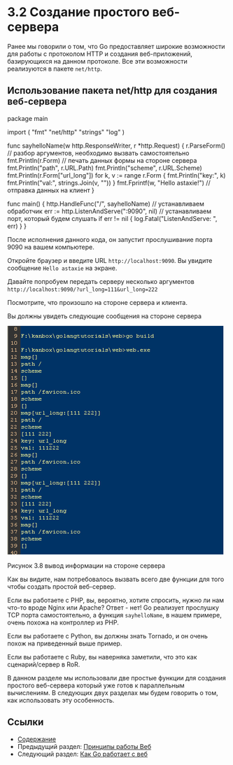 ﻿# 3.2 Создание простого веб-сервера

Ранее мы говорили о том, что Go предоставляет широкие возможности для работы с протоколом HTTP и создания веб-приложений, базирующихся на данном протоколе. Все эти возможности реализуются в пакете `net/http`.

## Использование пакета net/http для создания веб-сервера

package main

import (
"fmt"
"net/http"
"strings"
"log"
)

func sayhelloName(w http.ResponseWriter, r *http.Request) {
r.ParseForm()  // разбор аргументов, необходимо вызвать самостоятельно
fmt.Println(r.Form)  // печать данных формы на стороне сервера
fmt.Println("path", r.URL.Path)
fmt.Println("scheme", r.URL.Scheme)
fmt.Println(r.Form["url_long"])
for k, v := range r.Form {
fmt.Println("key:", k)
fmt.Println("val:", strings.Join(v, ""))
}
fmt.Fprintf(w, "Hello astaxie!") // отправка данных на клиент
}

func main() {
http.HandleFunc("/", sayhelloName) // устанавливаем обработчик
err := http.ListenAndServe(":9090", nil) // устанавливаем порт, который будем слушать
if err != nil {
log.Fatal("ListenAndServe: ", err)
}
}

После исполнения данного кода, он запустит прослушивание порта 9090 на вашем компьютере.

Откройте браузер и введите URL `http://localhost:9090`. Вы увидите сообщение `Hello astaxie` на экране.

Давайте попробуем передать серверу несколько аргументов `http://localhost:9090/?url_long=111&url_long=222`

Посмотрите, что произошло на стороне сервера и клиента.

Вы должны увидеть следующие сообщения на стороне сервера

![](images/3.2.goweb.png?raw=true)

Рисунок 3.8 вывод информации на стороне сервера

Как вы видите, нам потребовалось вызвать всего две функции для того чтобы создать простой веб-сервер.

Если вы работаете с PHP, вы, вероятно, хотите спросить, нужно ли нам что-то вроде Nginx или Apache? Ответ - нет! Go реализует прослушку TCP порта самостоятельно, а функция `sayhelloName`, в нашем примере, очень похожа на контроллер из PHP. 

Если вы работаете с Python, вы должны знать Tornado, и он очень похож на приведенный выше пример.

Если вы работаете с Ruby, вы наверняка заметили, что это как сценарий/сервер в RoR.

В данном разделе мы использовали две простые функции для создания простого веб-сервера который уже готов к параллельным вычислениям. В следующих двух разделах мы будем говорить о том, как использовать эту особенность.

## Ссылки

- [Содержание](preface.md)
- Предыдущий раздел: [Принципы работы Веб](03.1.md)
- Следующий раздел: [Как Go работает с веб](03.3.md)

